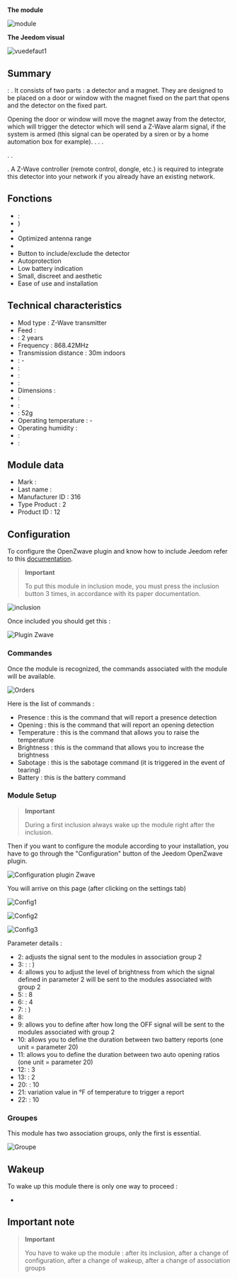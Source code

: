 # 

**The module**

![module](images/philio.pst02a/module.jpg)

**The Jeedom visual**

![vuedefaut1](images/philio.pst02a/vuedefaut1.jpg)

## Summary

 : . It consists of two parts : a detector and a magnet. They are designed to be placed on a door or window with the magnet fixed on the part that opens and the detector on the fixed part.

Opening the door or window will move the magnet away from the detector, which will trigger the detector which will send a Z-Wave alarm signal, if the system is armed (this signal can be operated by a siren or by a home automation box for example). . . .

. .

. A Z-Wave controller (remote control, dongle, etc.) is required to integrate this detector into your network if you already have an existing network.

## Fonctions

-   : 
-   )
-   
-   Optimized antenna range
-   
-   Button to include/exclude the detector
-   Autoprotection
-   Low battery indication
-   Small, discreet and aesthetic
-   Ease of use and installation

## Technical characteristics

-   Mod type : Z-Wave transmitter
-   Feed : 
-    : 2 years
-   Frequency : 868.42MHz
-   Transmission distance : 30m indoors
-    : -
-    : 
-    : 
-    : 
-   Dimensions :
  -    : 
  -    : 
-    : 52g
-   Operating temperature : -
-   Operating humidity : 
-    : 
-    : 

## Module data

-   Mark : 
-   Last name : 
-   Manufacturer ID : 316
-   Type Product : 2
-   Product ID : 12

## Configuration

To configure the OpenZwave plugin and know how to include Jeedom refer to this [documentation](https://doc.jeedom.com/en_US/plugins/automation%20protocol/openzwave/).

> **Important**
>
> To put this module in inclusion mode, you must press the inclusion button 3 times, in accordance with its paper documentation.

![inclusion](images/philio.pst02a/inclusion.jpg)

Once included you should get this :

![Plugin Zwave](images/philio.pst02a/information.jpg)

### Commandes

Once the module is recognized, the commands associated with the module will be available.

![Orders](images/philio.pst02a/commandes.jpg)

Here is the list of commands :

-   Presence : this is the command that will report a presence detection
-   Opening : this is the command that will report an opening detection
-   Temperature : this is the command that allows you to raise the temperature
-   Brightness : this is the command that allows you to increase the brightness
-   Sabotage : this is the sabotage command (it is triggered in the event of tearing)
-   Battery : this is the battery command

### Module Setup

> **Important**
>
> During a first inclusion always wake up the module right after the inclusion.

Then if you want to configure the module according to your installation, you have to go through the "Configuration" button of the Jeedom OpenZwave plugin.

![Configuration plugin Zwave](images/plugin/bouton_configuration.jpg)

You will arrive on this page (after clicking on the settings tab)

![Config1](images/philio.pst02a/config1.jpg)

![Config2](images/philio.pst02a/config2.jpg)

![Config3](images/philio.pst02a/config3.jpg)

Parameter details :

-   2: adjusts the signal sent to the modules in association group 2
-   3:  : : )
-   4: allows you to adjust the level of brightness from which the signal defined in parameter 2 will be sent to the modules associated with group 2
-   5:  : 8
-   6:  : 4
-   7:  : )
-   8: 
-   9: allows you to define after how long the OFF signal will be sent to the modules associated with group 2
-   10: allows you to define the duration between two battery reports (one unit = parameter 20)
-   11: allows you to define the duration between two auto opening ratios (one unit = parameter 20)
-   12:  : 3
-   13:  : 2
-   20:  : 10
-   21: variation value in °F of temperature to trigger a report
-   22:  : 10

### Groupes

This module has two association groups, only the first is essential.

![Groupe](images/philio.pst02a/groupe.jpg)

## Wakeup

To wake up this module there is only one way to proceed :

-   

## Important note

> **Important**
>
> You have to wake up the module : after its inclusion, after a change of configuration, after a change of wakeup, after a change of association groups
